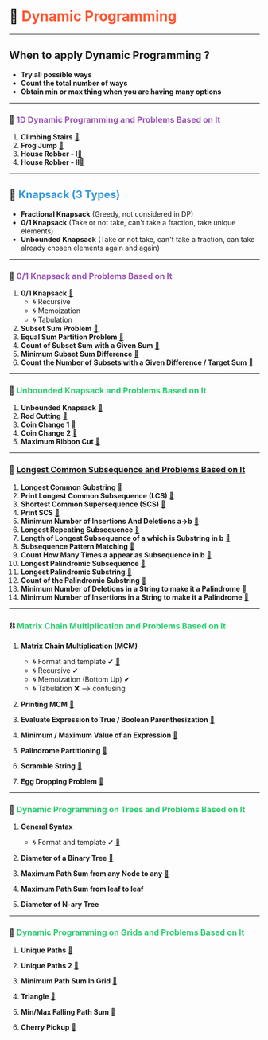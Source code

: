 # 🎯 <span style="color:#FF5733;">Dynamic Programming</span>

---

## When to apply Dynamic Programming ?

- **Try all possible ways**
- **Count the total number of ways**
- **Obtain min or max thing when you are having many options**

---

### 🎒 <span style="color:#9B59B6;">1D Dynamic Programming and Problems Based on It</span>

1. **Climbing Stairs** [🔗](https://github.com/shashwatw/DSA/blob/master/Dynamic%20Programming/climbing-stairs.cpp)
2. **Frog Jump** [🔗](https://github.com/shashwatw/DSA/blob/master/Dynamic%20Programming/Codestudio-Frog-Jump.cpp)
3. **House Robber - I**[🔗](https://github.com/shashwatw/DSA/blob/master/Dynamic%20Programming/House-Robber-I.cpp)
4. **House Robber - II**[🔗](https://github.com/shashwatw/DSA/blob/master/Dynamic%20Programming/LC-213-House-Robber-II.cpp)

---

## 👜 <span style="color:#3498DB;">Knapsack (3 Types)</span>

- **Fractional Knapsack** (Greedy, not considered in DP)
- **0/1 Knapsack** (Take or not take, can't take a fraction, take unique elements)
- **Unbounded Knapsack** (Take or not take, can't take a fraction, can take already chosen elements again and again)

---

### 🎒 <span style="color:#9B59B6;">0/1 Knapsack and Problems Based on It</span>

1. **0/1 Knapsack** [🔗](https://github.com/shashwatw/DSA/blob/master/Dynamic%20Programming/0-1-Knapsack.cpp)
   - 🌀 Recursive
   - 🌀 Memoization
   - 🌀 Tabulation
2. **Subset Sum Problem** [🔗](https://github.com/shashwatw/DSA/blob/master/Dynamic%20Programming/Subset-sum-problem.cpp)
3. **Equal Sum Partition Problem** [🔗](https://github.com/shashwatw/DSA/blob/master/Dynamic%20Programming/LC-416-Partition-equal-subset-sum.cpp)
4. **Count of Subset Sum with a Given Sum** [🔗](https://github.com/shashwatw/DSA/blob/master/Dynamic%20Programming/count-of-subsets-Perfect-Sum-Problem.cpp)
5. **Minimum Subset Sum Difference** [🔗](https://github.com/shashwatw/DSA/blob/master/Dynamic%20Programming/Minimum-sum-partition.cpp)
6. **Count the Number of Subsets with a Given Difference / Target Sum** [🔗](https://github.com/shashwatw/DSA/blob/master/Dynamic%20Programming/Partitions-with-given-difference.cpp)

---

### 🎒 <span style="color:#2ECC71;">Unbounded Knapsack and Problems Based on It</span>

1. **Unbounded Knapsack** [🔗](https://github.com/shashwatw/DSA/blob/master/Dynamic%20Programming/unbounded-knapsack.cpp)
2. **Rod Cutting** [🔗](https://github.com/shashwatw/DSA/blob/master/Dynamic%20Programming/Rod-cutting.cpp)
3. **Coin Change 1** [🔗](https://github.com/shashwatw/DSA/blob/master/Dynamic%20Programming/Coin-Changs-I.cpp)
4. **Coin Change 2** [🔗](https://github.com/shashwatw/DSA/blob/master/Dynamic%20Programming/Coin-Change-II-Min-Num-of-coins.cpp)
5. **Maximum Ribbon Cut** [🔗](https://github.com/shashwatw/DSA/blob/master/Dynamic%20Programming/max-ways-to-cut-ribbon.cpp)

---

### 📏 <span style="color:#E74C3C;">[Longest Common Subsequence and Problems Based on It](https://github.com/shashwatw/DSA/blob/master/Dynamic%20Programming/length-of-longest-common-subsequence.cpp)</span>

1. **Longest Common Substring** [🔗](https://github.com/shashwatw/DSA/blob/master/Dynamic%20Programming/longest-common-substring.cpp)
2. **Print Longest Common Subsequence (LCS)** [🔗](https://github.com/shashwatw/DSA/blob/master/Dynamic%20Programming/print-lcs.cpp)
3. **Shortest Common Supersequence (SCS)** [🔗](https://github.com/shashwatw/DSA/blob/master/Dynamic%20Programming/shortest-common-supersequence.cpp)
4. **Print SCS** [🔗](https://github.com/shashwatw/DSA/blob/master/Dynamic%20Programming/LC-1092-print-shortest-common-supersequence.cpp)
5. **Minimum Number of Insertions And Deletions a->b** [🔗](https://github.com/shashwatw/DSA/blob/master/Dynamic%20Programming/min-number-of-insertions-and-deletions.cpp)
6. **Longest Repeating Subsequence** [🔗](https://github.com/shashwatw/DSA/blob/master/Dynamic%20Programming/longest-repeating-subsequence.cpp)
7. **Length of Longest Subsequence of a which is Substring in b** [🔗](https://github.com/shashwatw/DSA/blob/master/Dynamic%20Programming/length-of-longest-subsequence.cpp)
8. **Subsequence Pattern Matching** [🔗](https://github.com/shashwatw/DSA/blob/master/Dynamic%20Programming/LC-392-Is-subsequence.cpp)
9. **Count How Many Times a appear as Subsequence in b** [🔗](https://github.com/shashwatw/DSA/blob/master/Dynamic%20Programming/string-subsequence.cpp)
10. **Longest Palindromic Subsequence** [🔗](https://github.com/shashwatw/DSA/blob/master/Dynamic%20Programming/LC-516-Longest-palindromic-sequence.cpp)
11. **Longest Palindromic Substring** [🔗](https://github.com/shashwatw/DSA/blob/master/Dynamic%20Programming/longest-palindromic-substring.cpp)
12. **Count of the Palindromic Substring** [🔗](https://github.com/shashwatw/DSA/blob/master/Dynamic%20Programming/)
13. **Minimum Number of Deletions in a String to make it a Palindrome** [🔗](https://github.com/shashwatw/DSA/blob/master/Dynamic%20Programming/min-number-of-deletions.cpp)
14. **Minimum Number of Insertions in a String to make it a Palindrome** [🔗](https://github.com/shashwatw/DSA/blob/master/Dynamic%20Programming/LC-1312-Min-insertion-steps-to-make-string-palindrome.cpp)

---

### ⛓ <span style="color:#2ECC71;">Matrix Chain Multiplication and Problems Based on It</span>

1. **Matrix Chain Multiplication (MCM)**

   - 🌀 Format and template ✔ [🔗](https://github.com/shashwatw/DSA/blob/master/Dynamic%20Programming/MCM-format.cpp)
   - 🌀 Recursive ✔
   - 🌀 Memoization (Bottom Up) ✔
   - 🌀 Tabulation ❌ --> confusing

2. **Printing MCM** [🔗](https://github.com/shashwatw/DSA/blob/master/Dynamic%20Programming/Matrix-Chain-Multiplication.cpp)
3. **Evaluate Expression to True / Boolean Parenthesization** [🔗](https://github.com/shashwatw/DSA/blob/master/Dynamic%20Programming/Boolean-Parenthesization.cpp)
4. **Minimum / Maximum Value of an Expression** [🔗](https://github.com/shashwatw/DSA/blob/master/Dynamic%20Programming/)
5. **Palindrome Partitioning** [🔗](https://github.com/shashwatw/DSA/blob/master/Dynamic%20Programming/Palindromic-partitioning.cpp)
6. **Scramble String** [🔗](https://github.com/shashwatw/DSA/blob/master/Dynamic%20Programming/Scrambled-Strings.cpp)
7. **Egg Dropping Problem** [🔗](https://github.com/shashwatw/DSA/blob/master/Dynamic%20Programming/Egg-Dropping-problem.cpp)

---

### 🌳 <span style="color:#2ECC71;">Dynamic Programming on Trees and Problems Based on It</span>

1. **General Syntax**

   - 🌀 Format and template ✔ [🔗](https://github.com/shashwatw/DSA/blob/master/Dynamic%20Programming/Format-through-diameter-of-tree.cpp)

2. **Diameter of a Binary Tree** [🔗](https://github.com/shashwatw/DSA/blob/master/Dynamic%20Programming/Format-through-diameter-of-tree.cpp)
3. **Maximum Path Sum from any Node to any** [🔗](https://github.com/shashwatw/DSA/blob/master/Dynamic%20Programming/LC-124-Maximum-path-sum.cpp)
4. **Maximum Path Sum from leaf to leaf**
5. **Diameter of N-ary Tree**

---

### 🌳 <span style="color:#2ECC71;">Dynamic Programming on Grids and Problems Based on It</span>

1. **Unique Paths** [🔗](https://github.com/shashwatw/DSA/blob/master/Dynamic%20Programming/LC-62-Unique-Paths.cpp)

2. **Unique Paths 2** [🔗](https://github.com/shashwatw/DSA/blob/master/Dynamic%20Programming/LC-62\3-Unique-Paths-II.cpp)
3. **Minimum Path Sum In Grid** [🔗](https://github.com/shashwatw/DSA/blob/master/Dynamic%20Programming/LC-64-Minimum-path-sum.cpp)
4. **Triangle** [🔗](https://github.com/shashwatw/DSA/blob/master/Dynamic%20Programming/LC-120-Triangle.cpp)
5. **Min/Max Falling Path Sum** [🔗](https://github.com/shashwatw/DSA/blob/master/Dynamic%20Programming/)
6. **Cherry Pickup** [🔗](https://github.com/shashwatw/DSA/blob/master/Dynamic%20Programming/)
